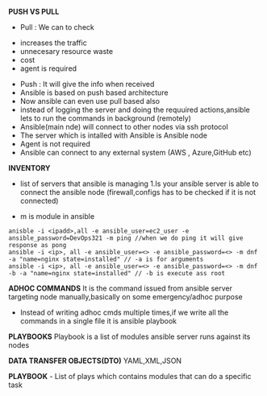 **PUSH VS PULL**
- Pull : We can to check
* increases the traffic
* unnecesary resource waste
* cost
* agent is required


- Push : It will give the info when received
- Ansible is based on push based architecture
- Now ansible can even use pull based also
- instead of logging the server and doing the requuired actions,ansible lets to run the commands in background (remotely)
- Ansible(main nde) will connect to other nodes via ssh protocol
- The server which is intalled with Ansible is Ansible node
- Agent is not required
- Ansible can connect to any external system (AWS , Azure,GitHub etc)

**INVENTORY**
- list of servers that ansible is managing
1.Is your ansible server is able to connect the ansible node (firewall,configs has to be checked if it is not connected)
* m is module in ansible
```
anisble -i <ipadd>,all -e ansible_user=ec2_user -e ansible_password=DevOps321 -m ping //when we do ping it will give response as pong
ansible -i <ip>, all -e ansible_user=<> -e ansible_password=<> -m dnf -a "name=nginx state=installed" // -a is for arguments
ansible -i <ip>, all -e ansible_user=<> -e ansible_password=<> -m dnf -b -a "name=nginx state=installed" // -b is execute ass root 
```

**ADHOC COMMANDS**
It is the command issued from ansible server targeting node manually,basically on some emergency/adhoc purpose

* Instead of writing adhoc cmds multiple times,if we write all the commands in a single file it is ansible playbook

**PLAYBOOKS**
Playbook is a list of modules ansible server runs against its nodes

**DATA TRANSFER OBJECTS(DTO)**
YAML,XML,JSON

**PLAYBOOK** - List of plays which contains modules that can do a specific task
